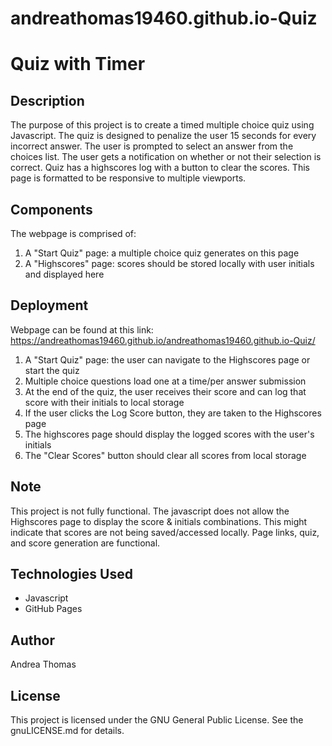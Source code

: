 # andreathomas19460.github.io-Quiz
# Quiz with Timer

## Description

The purpose of this project is to create a timed multiple choice quiz using Javascript. 
The quiz is designed to penalize the user 15 seconds for every incorrect answer.
The user is prompted to select an answer from the choices list. The user gets a notification on whether or not their selection is correct. Quiz has a highscores log with a button to clear the scores. 
This page is formatted to be responsive to multiple viewports. 

## Components

The webpage is comprised of:

1. A "Start Quiz" page: a multiple choice quiz generates on this page 
2. A "Highscores" page: scores should be stored locally with user initials and displayed here

## Deployment

Webpage can be found at this link: https://andreathomas19460.github.io/andreathomas19460.github.io-Quiz/

1. A "Start Quiz" page: the user can navigate to the Highscores page or start the quiz
2. Multiple choice questions load one at a time/per answer submission
3. At the end of the quiz, the user receives their score and can log that score with their initials to local storage
4. If the user clicks the Log Score button, they are taken to the Highscores page
5. The highscores page should display the logged scores with the user's initials
6. The "Clear Scores" button should clear all scores from local storage

## Note 

This project is not fully functional. The javascript does not allow the Highscores page to display the score & initials combinations. This might indicate that scores are not being saved/accessed locally. Page links, quiz, and score generation are functional.

## Technologies Used

* Javascript
* GitHub Pages

## Author

Andrea Thomas

## License 

This project is licensed under the GNU General Public License. See the gnuLICENSE.md for details. 